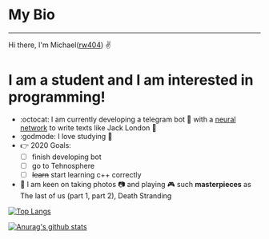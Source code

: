 # My Bio
-----------

Hi there, I'm Michael([rw404](https://github.com/rw404)) :v:

# I am a student and I am interested in programming!

+ :octocat: I am currently developing a telegram bot :speech_balloon:  with a [neural network](https://github.com/rw404/study/tree/master/personal/grokking_deep_learning) to write texts like Jack
  London :blue_book:
+ :godmode: I love studying :raised_hands:
+ :point_right: 2020 Goals: 
  - [ ] finish developing bot
  - [ ] go to Tehnosphere
  - [ ] ~~learn~~ start learning c++ correctly
+ :space_invader: I am keen on taking photos :camera:  and playing :video_game: such **masterpieces** as The last of us (part 1, part 2), Death Stranding

[![Top
Langs](https://github-readme-stats.vercel.app/api/top-langs/?username=rw404)](https://github.com/anuraghazra/github-readme-stats)

[![Anurag's github
stats](https://github-readme-stats.vercel.app/api?username=rw404&show_icons=true&theme=default)](https://github.com/anuraghazra/github-readme-stats)


